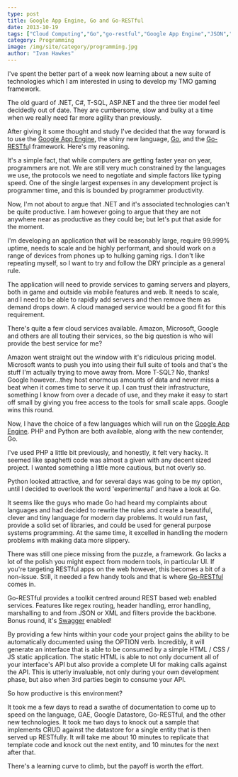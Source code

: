 ```yaml
---
type: post
title: Google App Engine, Go and Go-RESTful
date: 2013-10-19
tags: ["Cloud Computing","Go","go-restful","Google App Engine","JSON","Language","REST","XML"]
category: Programming
image: /img/site/category/programming.jpg
author: "Ivan Hawkes"
---
```


I've spent the better part of a week now learning about a new suite of technologies which I am interested in using to develop my TMO gaming framework.

<!--more--> The old guard of .NET, C#, T-SQL, ASP.NET and the three tier model feel decidedly out of date. They are cumbersome, slow and bulky at a time when we really need far more agility than previously.

After giving it some thought and study I've decided that the way forward is to use the [Google App Engine](https://developers.google.com/appengine/ "Google App Engine"), the shiny new language, [Go](http://golang.org/ "Go"), and the [Go-RESTfu](https://github.com/emicklei/go-restful "Go-RESTful")l framework. Here's my reasoning.

It's a simple fact, that while computers are getting faster year on year, programmers are not. We are still very much constrained by the languages we use, the protocols we need to negotiate and simple factors like typing speed. One of the single largest expenses in any development project is programmer time, and this is bounded by programmer productivity.

Now, I'm not about to argue that .NET and it's associated technologies can't be quite productive. I am however going to argue that they are not anywhere near as productive as they could be; but let's put that aside for the moment.

I'm developing an application that will be reasonably large, require 99.999% uptime, needs to scale and be highly performant, and should work on a range of devices from phones up to hulking gaming rigs. I don't like repeating myself, so I want to try and follow the DRY principle as a general rule.

The application will need to provide services to gaming servers and players, both in game and outside via mobile features and web. It needs to scale, and I need to be able to rapidly add servers and then remove them as demand drops down. A cloud managed service would be a good fit for this requirement.

There's quite a few cloud services available. Amazon, Microsoft, Google and others are all touting their services, so the big question is who will provide the best service for me?

Amazon went straight out the window with it's ridiculous pricing model. Microsoft wants to push you into using their full suite of tools and that's the stuff I'm actually trying to move away from. More T-SQL? No, thanks! Google however...they host enormous amounts of data and never miss a beat when it comes time to serve it up. I can trust their infrastructure, something I know from over a decade of use, and they make it easy to start off small by giving you free access to the tools for small scale apps. Google wins this round.

Now, I have the choice of a few languages which will run on the [Google App Engine](https://developers.google.com/appengine/ "Google App Engine"). PHP and Python are both available, along with the new contender, Go.

I've used PHP a little bit previously, and honestly, it felt very hacky. It seemed like spaghetti code was almost a given with any decent sized project. I wanted something a little more cautious, but not overly so.

Python looked attractive, and for several days was going to be my option, until I decided to overlook the word 'experimental' and have a look at Go.

It seems like the guys who made Go had heard my complaints about languages and had decided to rewrite the rules and create a beautiful, clever and tiny language for modern day problems. It would run fast, provide a solid set of libraries, and could be used for general purpose systems programming. At the same time, it excelled in handling the modern problems with making data more slippery.

There was still one piece missing from the puzzle, a framework. Go lacks a lot of the polish you might expect from modern tools, in particular UI. If you're targeting RESTful apps on the web however, this becomes a bit of a non-issue. Still, it needed a few handy tools and that is where [Go-RESTful](https://github.com/emicklei/go-restful "Go-RESTful") comes in.

Go-RESTful provides a toolkit centred around REST based web enabled services. Features like regex routing, header handling, error handling, marshalling to and from JSON or XML and filters provide the backbone. Bonus round, it's [Swagger](http://swagger.wordnik.com/ "Swagger") enabled!

By providing a few hints within your code your project gains the ability to be automatically documented using the OPTION verb. Incredibly, it will generate an interface that is able to be consumed by a simple HTML / CSS / JS static application. The static HTML is able to not only document all of your interface's API but also provide a complete UI for making calls against the API. This is utterly invaluable, not only during your own development phase, but also when 3rd parties begin to consume your API.

So how productive is this environment?

It took me a few days to read a swathe of documentation to come up to speed on the language, GAE, Google Datastore, Go-RESTful, and the other new technologies. It took me two days to knock out a sample that implements CRUD against the datastore for a single entity that is then served up RESTfully. It will take me about 10 minutes to replicate that template code and knock out the next entity, and 10 minutes for the next after that.

There's a learning curve to climb, but the payoff is worth the effort.